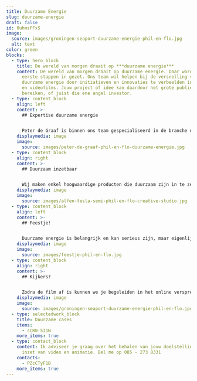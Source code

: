 ```yaml
---
title: Duurzame Energie
slug: duurzame-energie
draft: false
id: 0uhmsFFxS
image:
  source: images/groningen-seaport-duurzame-energie-phil-en-flo.jpg
  alt: text
color: green
blocks:
  - type: hero_block
    title: De wereld van morgen draait op ***duurzame energie***
    content: De wereld van morgen draait op duurzame energie. Daar worden nu de
      eerste stappen in gezet. Ons team wil helpen bij de versnelling van
      duurzame energie door initiatieven en innovaties te verbeelden in animatie
      en videofilms. Jouw project of idee kan daardoor het grote publiek
      bereiken, of juist die ene angel investor.
  - type: content_block
    align: left
    content: >-
      ## Expertise duurzame energie


      Peter de Graaf is binnen ons team gespecialiseerd in de branche duurzame energie en is het aanspreekpunt op dit vlak. Hij heeft veel expertise op dit gebied en samen met jou kan hij het verhaal duiden en begrijpbaar maken voor jouw doelgroep. Je kan Peter bellen op 085 -273 8331 om direct even te sparren over de mogelijkheden.
    displaymedia: image
    image:
      source: images/peter-de-graaf-phil-en-flo-duurzame-energie.jpg
  - type: content_block
    align: right
    content: >-
      ## Duurzaam inzetbaar


      Wij maken enkel hoogwaardige producten die duurzaam zijn in te zetten. Dit betekent dat de film voor langere periodes inhoudelijk relevant en bruikbaar is. Dit realiseren we door het script en de creatieve inhoudt goed door te nemen en op te stellen.
    displaymedia: image
    image:
      source: images/alfen-tesla-semi-phil-en-flo-creative-studio.jpg
  - type: content_block
    align: left
    content: >-
      ## Feestje!


      Duurzame energie is belangrijk en kan serieus zijn, maar eigenlijk proberen we er juist een feestje van te maken. Qua samenwerking met jullie en ons team en natuurlijk ook voor de eindgebruiker; de persoon die de film gaat kijken. Een feestje om samen creatief tot een prachtig product te komen en een feestje voor de kijker om naar te kijken. Mooie beelden, een boeiend verhaal en een interessante boodschap.
    displaymedia: image
    image:
      source: images/feestje-phil-en-flo.jpg
  - type: content_block
    align: right
    content: >-
      ## Kijkers?


      Zodra de film af is kunnen we je begeleiden in het online verspreiden ervan. Zo weet je zeker dat de boodschap van de film ook bij de juiste doelgroep terecht komt. Dit kan op LinkedIn, Instagram, Twitter en nog veel meer kanalen. Als je echt grote campagnes wil draaien met de film zullen we ook meerdere versies van de film maken om zo te testen welke versie het beste aanslaat bij je publiek. Bel ons direct voor vrijblijvend advies op 085 -273 8331.
    displaymedia: image
    image:
      source: images/groningen-seaport-duurzame-energie-phil-en-flo.jpg
  - type: selectedwork_block
    title: Duurzame cases
    items:
      - sCR0-5I1N
    more_items: true
  - type: contact_block
    content: Ik adviseer je graag over het behalen van jouw doelstellingen met de
      inzet van video en animatie. Bel me op 085 - 273 8331
    contacts:
      - PZcCTyF1B
    more_items: true
---
```

